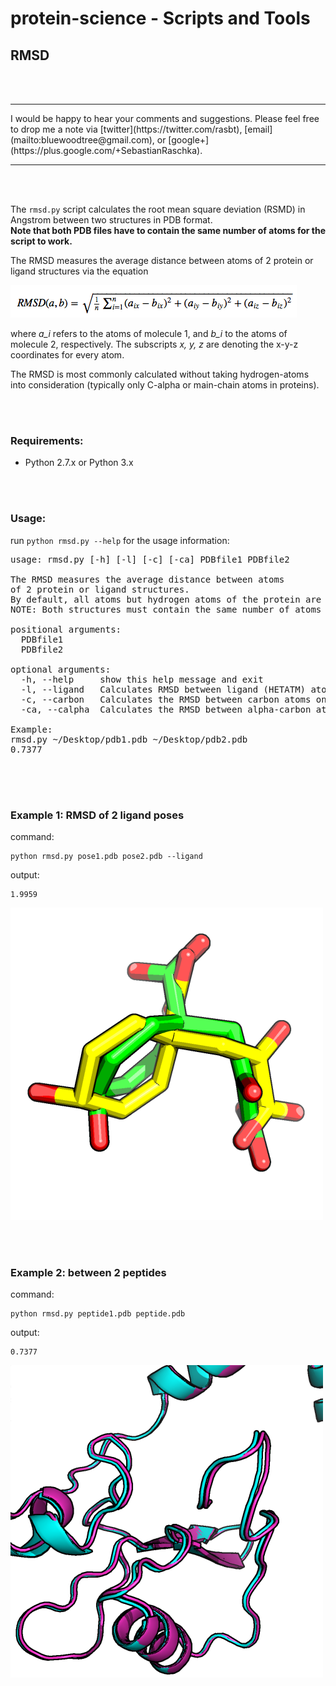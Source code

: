 
# protein-science - Scripts and Tools

## RMSD

<br>
<br>

<hr>
I would be happy to hear your comments and suggestions. 
Please feel free to drop me a note via
[twitter](https://twitter.com/rasbt), [email](mailto:bluewoodtree@gmail.com), or [google+](https://plus.google.com/+SebastianRaschka).
<hr>

<br>
<br>


The `rmsd.py` script calculates the root mean square deviation (RSMD) in Angstrom between two structures in PDB format.  
**Note that both PDB files have to contain the same number of atoms for the script to work.**


The RMSD measures the average distance between atoms of 2 protein or ligand structures via the equation

![rmsd equation](./images/rmsd_equation.png)

where *a_i* refers to the atoms of molecule 1, and *b_i* to the atoms of molecule 2, respectively. The subscripts *x, y, z* are denoting the x-y-z coordinates for every atom.

The RMSD is most commonly calculated without taking hydrogen-atoms into consideration (typically only C-alpha or main-chain atoms in proteins).

<br>
<br>

### Requirements:

- Python 2.7.x or Python 3.x

<br>
<br>

### Usage:

run `python rmsd.py --help` for the usage information:

<pre>
usage: rmsd.py [-h] [-l] [-c] [-ca] PDBfile1 PDBfile2

The RMSD measures the average distance between atoms 
of 2 protein or ligand structures.
By default, all atoms but hydrogen atoms of the protein are included in the RMSD calculation.
NOTE: Both structures must contain the same number of atoms in similar order.

positional arguments:
  PDBfile1
  PDBfile2

optional arguments:
  -h, --help     show this help message and exit
  -l, --ligand   Calculates RMSD between ligand (HETATM) atoms.
  -c, --carbon   Calculates the RMSD between carbon atoms only.
  -ca, --calpha  Calculates the RMSD between alpha-carbon atoms only.

Example:
rmsd.py ~/Desktop/pdb1.pdb ~/Desktop/pdb2.pdb
0.7377

</pre>

<br>
<br>

### Example 1: RMSD of 2 ligand poses

command:

	python rmsd.py pose1.pdb pose2.pdb --ligand

output:

	1.9959

![](./images/rmsd_poses.png)



<br>
<br>
	
### Example 2: between 2 peptides

command:

	python rmsd.py peptide1.pdb peptide.pdb

output:

	0.7377
	
![](./images/rmsd_peptides.png)